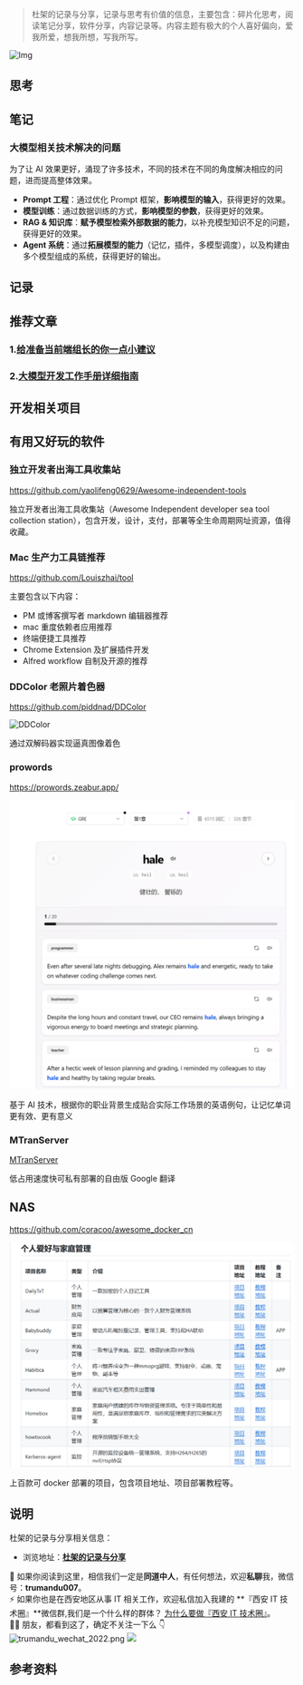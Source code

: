 > 杜架的记录与分享，记录与思考有价值的信息，主要包含：碎片化思考，阅读笔记分享，软件分享，内容记录等。内容主题有极大的个人喜好偏向，爱我所爱，想我所想，写我所写。

![Img]()

## 思考

## 笔记

### 大模型相关技术解决的问题

为了让 AI 效果更好，涌现了许多技术，不同的技术在不同的角度解决相应的问题，进而提高整体效果。

-   **Prompt 工程**：通过优化 Prompt 框架，**影响模型的输入**，获得更好的效果。
-   **模型训练**：通过数据训练的方式，**影响模型的参数**，获得更好的效果。
-   **RAG & 知识库**：**赋予模型检索外部数据的能力**，以补充模型知识不足的问题，获得更好的效果。
-   **Agent 系统**：通过**拓展模型的能力**（记忆，插件，多模型调度），以及构建由多个模型组成的系统，获得更好的输出。

## 记录

## 推荐文章

### 1.[给准备当前端组长的你一点小建议](https://juejin.cn/post/7472573150003167243)

### 2.[大模型开发工作手册详细指南](https://mp.weixin.qq.com/s/2epsTaup1mvmtGT1MJXg4g)

## 开发相关项目

## 有用又好玩的软件

### 独立开发者出海工具收集站

https://github.com/yaolifeng0629/Awesome-independent-tools

独立开发者出海工具收集站（Awesome Independent developer sea tool collection station），包含开发，设计，支付，部署等全生命周期网址资源，值得收藏。

### Mac 生产力工具链推荐

https://github.com/Louiszhai/tool

主要包含以下内容：

-   PM 或博客撰写者 markdown 编辑器推荐
-   mac 重度依赖者应用推荐
-   终端便捷工具推荐
-   Chrome Extension 及扩展插件开发
-   Alfred workflow 自制及开源的推荐

### DDColor 老照片着色器

https://github.com/piddnad/DDColor

![DDColor](/images/杜架的记录与分享%28017期%29.md/img-20250305132401.png)

通过双解码器实现逼真图像着色

### prowords

https://prowords.zeabur.app/

![prowords](/images/杜架的记录与分享%28017期%29.md/img-20250307102010.png)

基于 AI 技术，根据你的职业背景生成贴合实际工作场景的英语例句，让记忆单词更有效、更有意义

### MTranServer

[MTranServer](https://github.com/xxnuo/MTranServer)

低占用速度快可私有部署的自由版 Google 翻译

## NAS

https://github.com/coracoo/awesome_docker_cn

![awesome_docker_cn](/images/杜架的记录与分享%28017期%29.md/img-20250307102158.png)

上百款可 docker 部署的项目，包含项目地址、项目部署教程等。

## 说明

杜架的记录与分享相关信息：

-   浏览地址：[**杜架的记录与分享**](http://blog.trumandu.top/categories/杜架的记录与分享/)

🙌 如果你阅读到这里，相信我们一定是**同道中人**，有任何想法，欢迎**私聊**我，微信号：**trumandu007**。<br />⚡️ 如果你也是在西安地区从事 IT 相关工作，欢迎私信加入我建的 **『西安 IT 技术圈』**微信群,我们是一个什么样的群体？ [为什么要做『西安 IT 技术圈』](https://mp.weixin.qq.com/s?__biz=MzI4NTMwNTQ5Mg==&mid=2247483684&idx=1&sn=4c1f96c16463601a7e220a06649f4cd3)。<br />👬🏻 朋友，都看到这了，确定不关注一下么 👇<br />
![trumandu_wechat_2022.png](https://static.trumandu.top/trumandu_wechat_2022.png)
![](https://static.trumandu.top/view_good_share.gif)

## 参考资料
